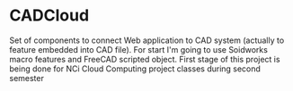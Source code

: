 # CADCloud
Set of components to connect Web application to CAD system (actually to feature embedded into CAD file).
For start I'm going to use Soidworks macro features and FreeCAD scripted object. 
First stage of this project is being done for NCi Cloud Computing project classes during second semester

